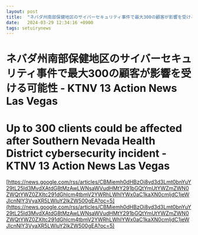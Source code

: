 ```yaml
---
layout: post
title:  "ネバダ州南部保健地区のサイバーセキュリティ事件で最大300の顧客が影響を受ける可能性 - KTNV 13 Action News Las Vegas"
date:   2024-03-29 12:34:16 +0900
tags: setuirynews 
---
```


# ネバダ州南部保健地区のサイバーセキュリティ事件で最大300の顧客が影響を受ける可能性 - KTNV 13 Action News Las Vegas



# Up to 300 clients could be affected after Southern Nevada Health District cybersecurity incident - KTNV 13 Action News Las Vegas

[https://news.google.com/rss/articles/CBMiemh0dHBzOi8vd3d3Lmt0bnYuY29tL25ld3MvdXAtdG8tMzAwLWNsaWVudHMtY291bGQtYmUtYWZmZWN0ZWQtYWZ0ZXItc291dGhlcm4tbmV2YWRhLWhlYWx0aC1kaXN0cmljdC1jeWJlcnNlY3VyaXR5LWluY2lkZW500gEA?oc=5](https://news.google.com/rss/articles/CBMiemh0dHBzOi8vd3d3Lmt0bnYuY29tL25ld3MvdXAtdG8tMzAwLWNsaWVudHMtY291bGQtYmUtYWZmZWN0ZWQtYWZ0ZXItc291dGhlcm4tbmV2YWRhLWhlYWx0aC1kaXN0cmljdC1jeWJlcnNlY3VyaXR5LWluY2lkZW500gEA?oc=5)

